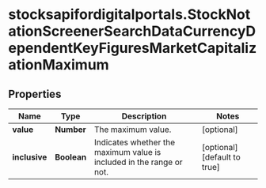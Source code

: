 # stocksapifordigitalportals.StockNotationScreenerSearchDataCurrencyDependentKeyFiguresMarketCapitalizationMaximum

## Properties

Name | Type | Description | Notes
------------ | ------------- | ------------- | -------------
**value** | **Number** | The maximum value. | [optional] 
**inclusive** | **Boolean** | Indicates whether the maximum value is included in the range or not. | [optional] [default to true]


